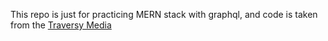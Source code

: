 This repo is just for practicing MERN stack with graphql, and code is taken from the [Traversy Media](https://www.youtube.com/watch?v=BcLNfwF04Kw)
